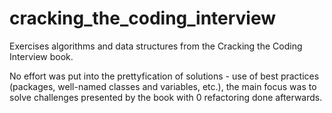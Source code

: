 # cracking_the_coding_interview

Exercises algorithms and data structures from the Cracking the Coding Interview book.

No effort was put into the prettyfication of solutions - use of best practices (packages, well-named classes and variables, etc.), the main focus was to solve challenges presented by the book with 0 refactoring done afterwards.
